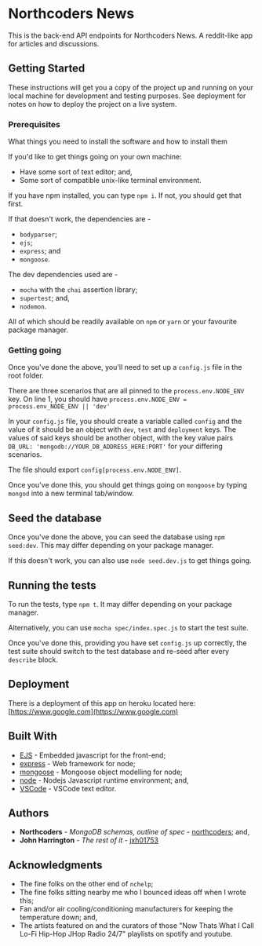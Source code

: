 # Northcoders News

This is the back-end API endpoints for Northcoders News. A reddit-like app for articles and discussions.

## Getting Started

These instructions will get you a copy of the project up and running on your local machine for development and testing purposes. See deployment for notes on how to deploy the project on a live system.

### Prerequisites

What things you need to install the software and how to install them

If you'd like to get things going on your own machine:

* Have some sort of text editor; and,
* Some sort of compatible unix-like terminal environment.


If you have npm installed, you can type `npm i`. If not, you should get that first.

If that doesn't work, the dependencies are -

* `bodyparser`;
* `ejs`;
* `express`; and
* `mongoose`.

The dev dependencies used are -
* `mocha` with the `chai` assertion library;
* `supertest`; and,
* `nodemon`.

All of which should be readily available on `npm` or `yarn` or your favourite package manager.

### Getting going

Once you've done the above, you'll need to set up a `config.js` file in the root folder.

There are three scenarios that are all pinned to the `process.env.NODE_ENV` key. 
On line 1, you should have `process.env.NODE_ENV = process.env_NODE_ENV || 'dev'`

In your `config.js` file, you should create a variable called `config` and the value of it should be an object with `dev`, `test` and `deployment` keys. The values of said keys should be another object, with the key value pairs `DB_URL: 'mongodb://YOUR_DB_ADDRESS_HERE:PORT'` for your differing scenarios.

The file should export `config[process.env.NODE_ENV]`.

Once you've done this, you should get things going on `mongoose` by typing `mongod` into a new terminal tab/window.

## Seed the database

Once you've done the above, you can seed the database using `npm seed:dev`. This may differ depending on your package manager.

If this doesn't work, you can also use `node seed.dev.js` to get things going.

## Running the tests

To run the tests, type `npm t`. It may differ depending on your package manager.

Alternatively, you can use `mocha spec/index.spec.js` to start the test suite.

Once you've done this, providing you have set `config.js` up correctly, the test suite should switch to the test database and re-seed after every `describe` block.

## Deployment

There is a deployment of this app on heroku located here: [https://www.google.com](https://www.google.com)

## Built With

* [EJS](https://github.com/mde/ejs) - Embedded javascript for the front-end;
* [express](https://expressjs.com/) - Web framework for node;
* [mongoose](http://mongoosejs.com/) - Mongoose object modelling for node;
* [node](https://github.com/nodejs/node) - Nodejs Javascript runtime environment; and,
* [VSCode](https://github.com/Microsoft/vscode) - VSCode text editor.

## Authors

* **Northcoders** - *MongoDB schemas, outline of spec* - [northcoders](https://github.com/northcoders/BE-FT-northcoders-news); and,
* **John Harrington** - *The rest of it* - [jxh01753](https://github.com/jxh01753)

## Acknowledgments

* The fine folks on the other end of `nchelp`;
* The fine folks sitting nearby me who I bounced ideas off when I wrote this;
* Fan and/or air cooling/conditioning manufacturers for keeping the temperature down; and,
* The artists featured on and the curators of those "Now Thats What I Call Lo-Fi Hip-Hop JHop Radio 24/7" playlists on spotify and youtube.